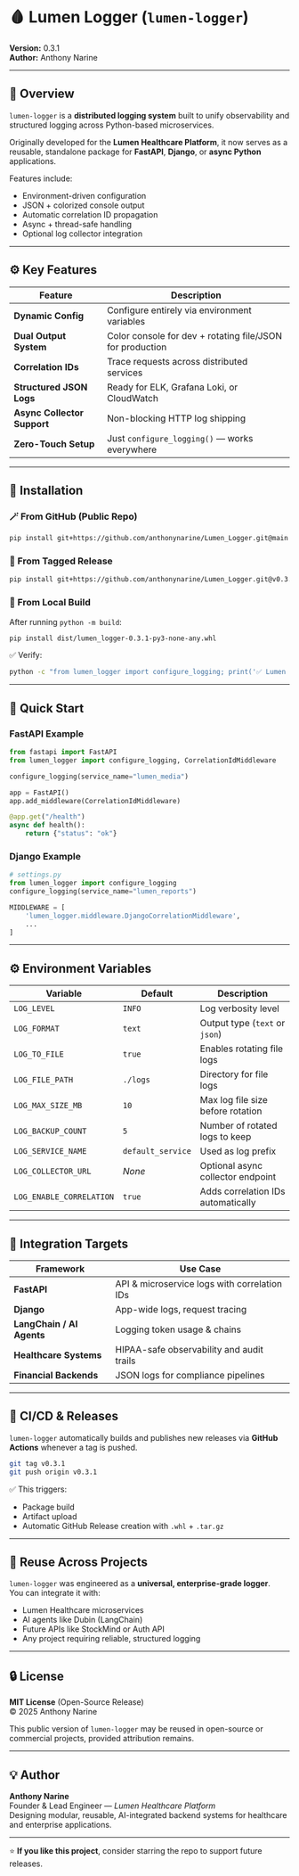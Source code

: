 # 🩸 Lumen Logger (`lumen-logger`)
**Version:** 0.3.1  
**Author:** Anthony Narine  

---

## 🧭 Overview  

`lumen-logger` is a **distributed logging system** built to unify observability and structured logging across Python-based microservices.

Originally developed for the **Lumen Healthcare Platform**, it now serves as a reusable, standalone package for **FastAPI**, **Django**, or **async Python** applications.

Features include:
- Environment-driven configuration  
- JSON + colorized console output  
- Automatic correlation ID propagation  
- Async + thread-safe handling  
- Optional log collector integration  

---

## ⚙️ Key Features  

| Feature | Description |
|----------|--------------|
| **Dynamic Config** | Configure entirely via environment variables |
| **Dual Output System** | Color console for dev + rotating file/JSON for production |
| **Correlation IDs** | Trace requests across distributed services |
| **Structured JSON Logs** | Ready for ELK, Grafana Loki, or CloudWatch |
| **Async Collector Support** | Non-blocking HTTP log shipping |
| **Zero-Touch Setup** | Just `configure_logging()` — works everywhere |

---

## 🧰 Installation  

### 🪄 From GitHub (Public Repo)
```bash
pip install git+https://github.com/anthonynarine/Lumen_Logger.git@main
```

### 🧩 From Tagged Release
```bash
pip install git+https://github.com/anthonynarine/Lumen_Logger.git@v0.3.1
```

### 🧱 From Local Build
After running `python -m build`:
```bash
pip install dist/lumen_logger-0.3.1-py3-none-any.whl
```

✅ Verify:
```bash
python -c "from lumen_logger import configure_logging; print('✅ Lumen Logger imported successfully')"
```

---

## 🚀 Quick Start  

### FastAPI Example
```python
from fastapi import FastAPI
from lumen_logger import configure_logging, CorrelationIdMiddleware

configure_logging(service_name="lumen_media")

app = FastAPI()
app.add_middleware(CorrelationIdMiddleware)

@app.get("/health")
async def health():
    return {"status": "ok"}
```

### Django Example
```python
# settings.py
from lumen_logger import configure_logging
configure_logging(service_name="lumen_reports")

MIDDLEWARE = [
    'lumen_logger.middleware.DjangoCorrelationMiddleware',
    ...
]
```

---

## ⚙️ Environment Variables  

| Variable | Default | Description |
|-----------|----------|--------------|
| `LOG_LEVEL` | `INFO` | Log verbosity level |
| `LOG_FORMAT` | `text` | Output type (`text` or `json`) |
| `LOG_TO_FILE` | `true` | Enables rotating file logs |
| `LOG_FILE_PATH` | `./logs` | Directory for file logs |
| `LOG_MAX_SIZE_MB` | `10` | Max log file size before rotation |
| `LOG_BACKUP_COUNT` | `5` | Number of rotated logs to keep |
| `LOG_SERVICE_NAME` | `default_service` | Used as log prefix |
| `LOG_COLLECTOR_URL` | *None* | Optional async collector endpoint |
| `LOG_ENABLE_CORRELATION` | `true` | Adds correlation IDs automatically |

---

## 🧠 Integration Targets  

| Framework | Use Case |
|------------|-----------|
| **FastAPI** | API & microservice logs with correlation IDs |
| **Django** | App-wide logs, request tracing |
| **LangChain / AI Agents** | Logging token usage & chains |
| **Healthcare Systems** | HIPAA-safe observability and audit trails |
| **Financial Backends** | JSON logs for compliance pipelines |

---

## 🔁 CI/CD & Releases  

`lumen-logger` automatically builds and publishes new releases via **GitHub Actions** whenever a tag is pushed.

```bash
git tag v0.3.1
git push origin v0.3.1
```

✅ This triggers:
- Package build  
- Artifact upload  
- Automatic GitHub Release creation with `.whl` + `.tar.gz`

---

## 🧩 Reuse Across Projects  

`lumen-logger` was engineered as a **universal, enterprise-grade logger**.  
You can integrate it with:
- Lumen Healthcare microservices  
- AI agents like Dubin (LangChain)  
- Future APIs like StockMind or Auth API  
- Any project requiring reliable, structured logging  

---

## 🔒 License  

**MIT License** (Open-Source Release)  
© 2025 Anthony Narine  

This public version of `lumen-logger` may be reused in open-source or commercial projects, provided attribution remains.

---

## 💡 Author  

**Anthony Narine**  
Founder & Lead Engineer — *Lumen Healthcare Platform*  
Designing modular, reusable, AI-integrated backend systems for healthcare and enterprise applications.

---

⭐ **If you like this project**, consider starring the repo to support future releases.
